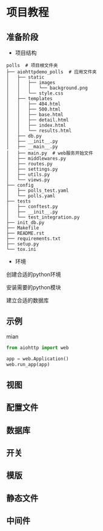 # 项目教程

## 准备阶段

- 项目结构

```
polls  # 项目根文件夹
├── aiohttpdemo_polls  # 应用文件夹
│   ├── static
│   │   ├── images
│   │   │   └── background.png
│   │   └── style.css
│   ├── templates
│   │   ├── 404.html
│   │   ├── 500.html
│   │   ├── base.html
│   │   ├── detail.html
│   │   ├── index.html
│   │   └── results.html
│   ├── db.py
│   ├── __init__.py
│   ├── __main__.py
│   ├── main.py  # web服务开始文件
│   ├── middlewares.py
│   ├── routes.py
│   ├── settings.py
│   ├── utils.py
│   └── views.py
├── config
│   ├── polls_test.yaml
│   └── polls.yaml
├── tests
│   ├── conftest.py
│   ├── __init__.py
│   └── test_integration.py
├── init_db.py
├── Makefile
├── README.rst
├── requirements.txt
├── setup.py
└── tox.ini
```

- 环境

创建合适的python环境

安装需要的python模块

建立合适的数据库

## 示例

mian

```python
from aiohttp import web

app = web.Application()
web.run_app(app)
```



## 视图

## 配置文件

## 数据库

## 开关

## 模版

## 静态文件

## 中间件


